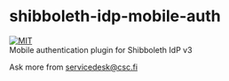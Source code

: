 # shibboleth-idp-mobile-auth
[![MIT](https://img.shields.io/npm/l/express.svg?style=flat-square)](https://opensource.org/licenses/MIT)   
Mobile authentication plugin for Shibboleth IdP v3

Ask more from servicedesk@csc.fi
